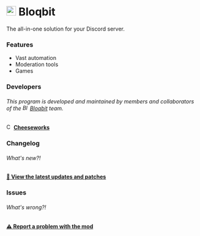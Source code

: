 # <img src="icon.ico" width="25" alt="Logo" /> Bloqbit
The all-in-one solution for your Discord server.

### Features
- Vast automation
- Moderation tools
- Games

### Developers
###### This program is developed and maintained by members and collaborators of the <img src="https://i.imgur.com/aHMYUwn.png" width="15" alt="Bloqbit logo" /> [Bloqbit](https://bloqbit.cubicstudios.xyz/) team.
<img src="https://i.imgur.com/wf90fS7.jpeg" width="15" style="border-radius: 100%;" alt="Cheeseworks" /> **[Cheeseworks](https://www.github.com/BlueWitherer/)**

### Changelog
###### What's new?!
**[📜 View the latest updates and patches](changelog.md)**

### Issues
###### What's wrong?!
**[⚠️ Report a problem with the mod](../../issues/)**